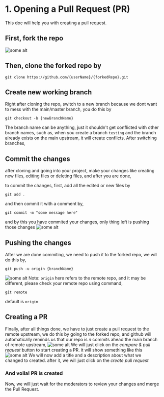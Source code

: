 # 1. Opening a Pull Request (PR)
This doc will help you with creating a pull request.

## First, fork the repo
![some alt](https://raw.githubusercontent.com/hackarmour/discord-assistant/main/docs/Pasted%20image%2020210523153059.png)
## Then, clone the forked repo by
```
git clone https://github.com/{userName}/{forkedRepo}.git
```


## Create new working branch
Right after cloning the repo, switch to a new branch because we dont want to mess with the main/master branch, you do this by
```
git checkout -b {newBranchName}
```
The branch name can be anything, just it shouldn't get conflicted with other branch names, such as, when you create a branch `testing` and the branch already exists on the main upstream, it will create conflicts. After switching branches,

## Commit the changes
after cloning and going into your project, make your changes like creating new files, editing files or deleting files, and after you are done,

to commit the changes, first, add all the edited or new files by
```
git add .
```
and then commit it with a comment by,
```
git commit -m "some message here"
```
and by this you have commited your changes, only thing left is pushing those changes
![some alt](https://raw.githubusercontent.com/hackarmour/discord-assistant/main/docs/Pasted%20image%2020210523154447.png)

## Pushing the changes
After we are done commiting, we need to push it to the forked repo, we will do this by,
```
git push -u origin {branchName}
```
![some alt](https://raw.githubusercontent.com/hackarmour/discord-assistant/main/docs/Pasted%20image%2020210523154537.png)
Note: `origin` here refers to the remote repo, and it may be different, please check your remote repo using command,
```
git remote
```
default is `origin`
## Creating a PR
Finally, after all things done, we have to just create a pull request to the remote upstream, we do this by going to the forked repo, and github will automatically reminds us that our repo is *n* commits ahead the main branch of remote upstream,
![some alt](https://raw.githubusercontent.com/hackarmour/discord-assistant/main/docs/Pasted%20image%2020210523154628.png)
We will just click on the *compare & pull request* button to start creating a PR.
it will show something like this
![some alt](https://raw.githubusercontent.com/hackarmour/discord-assistant/main/docs/Pasted%20image%2020210523154733.png)
We will now add a title and a description about what we changed to created.
after it, we will just click on the *create pull request*
### And voila! PR is created
Now, we will just wait for the moderators to review your changes and merge the Pull Request.
